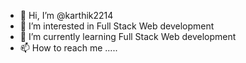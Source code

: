 - 👋 Hi, I’m @karthik2214
- 👀 I’m interested in Full Stack Web development
- 🌱 I’m currently learning Full Stack Web development
- 📫 How to reach me .....

<!---
karthik2214/karthik2214 is a ✨ special ✨ repository because its `README.md` (this file) appears on your GitHub profile.
You can click the Preview link to take a look at your changes.
--->
